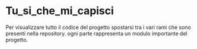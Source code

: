 # Tu_si_che_mi_capisci
Per visualizzare tutto il codice del progetto spostarsi tra i vari rami che sono presenti nella repository.
ogni parte rappresenta un modulo importante del progetto.
